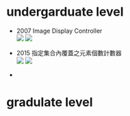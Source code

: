 # undergarduate level
- 2007 Image Display Controller  
        ![](https://img.shields.io/badge/area-14275-pink) ![](https://img.shields.io/badge/timing-9560-lightblue)

  
- 2015 指定集合內覆蓋之元素個數計數器   
   ![](https://img.shields.io/badge/area-4906-pink) ![](https://img.shields.io/badge/timing-84580-lightblue)

  
- 
    

# gradulate level
